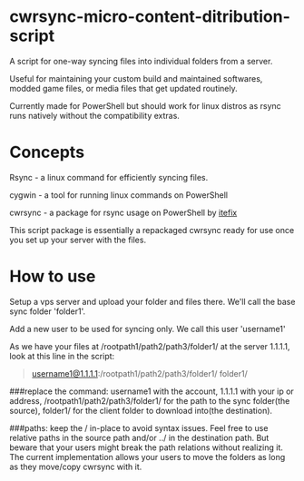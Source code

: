 # cwrsync-micro-content-ditribution-script

A script for one-way syncing files into individual folders from a server. 

Useful for maintaining your custom build and maintained softwares, modded game files, or media files that get updated routinely. 

Currently made for PowerShell but should work for linux distros as rsync runs natively without the compatibility extras.



# Concepts

Rsync - a linux command for efficiently syncing files.

cygwin - a tool for running linux commands on PowerShell

cwrsync - a package for rsync usage on PowerShell by [itefix](https://itefix.net/cwrsync)

This script package is essentially a repackaged cwrsync ready for use once you set up your server with the files.



# How to use

Setup a vps server and upload your folder and files there. We'll call the base sync folder 'folder1'.

Add a new user to be used for syncing only. We call this user 'username1'

As we have your files at /rootpath1/path2/path3/folder1/ at the server 1.1.1.1, look at this line in the script:


> username1@1.1.1.1:/rootpath1/path2/path3/folder1/ folder1/

###replace the command:
username1 with the account, 
1.1.1.1 with your ip or address, 
/rootpath1/path2/path3/folder1/ for the path to the sync folder(the source),
folder1/ for the client folder to download into(the destination).


###paths:
keep the / in-place to avoid syntax issues. 
Feel free to use relative paths in the source path and/or ../ in the destination path.
But beware that your users might break the path relations without realizing it.
The current implementation allows your users to move the folders as long as they move/copy cwrsync with it.



